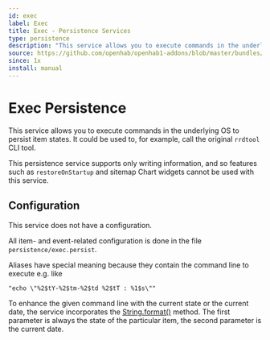 ```yaml
---
id: exec
label: Exec
title: Exec - Persistence Services
type: persistence
description: "This service allows you to execute commands in the underlying OS to persist item states. It could be used to, for example, call the original `rrdtool` CLI tool."
source: https://github.com/openhab/openhab1-addons/blob/master/bundles/persistence/org.openhab.persistence.exec/README.md
since: 1x
install: manual
---
```


<!-- Attention authors: Do not edit directly. Please add your changes to the appropriate source repository -->


# Exec Persistence

This service allows you to execute commands in the underlying OS to persist item states. It could be used to, for example, call the original `rrdtool` CLI tool.

This persistence service supports only writing information, and so features such as `restoreOnStartup` and sitemap Chart widgets cannot be used with this service.

## Configuration

This service does not have a configuration.

All item- and event-related configuration is done in the file `persistence/exec.persist`.

Aliases have special meaning because they contain the command line to execute e.g. like

```
"echo \"%2$tY-%2$tm-%2$td %2$tT : %1$s\""
```

To enhance the given command line with the current state or the current date, the service incorporates the [String.format()](https://docs.oracle.com/javase/7/docs/api/java/util/Formatter.html) method. The first parameter is always the state of the particular item, the second parameter is the current date.

<DocPreviousVersions/>
<EditPageLink/>
